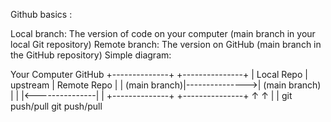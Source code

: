 Github basics : 

Local branch: The version of code on your computer (main branch in your local Git repository)
Remote branch: The version on GitHub (main branch in the GitHub repository)
Simple diagram:

  Your Computer                   GitHub
  +--------------+                +---------------+
  | Local Repo   |    upstream    | Remote Repo   |
  | (main branch)|--------------->| (main branch) |
  |              |<---------------|               |
  +--------------+                +---------------+
       ↑                                ↑
       |                                |
  git push/pull                    git push/pull